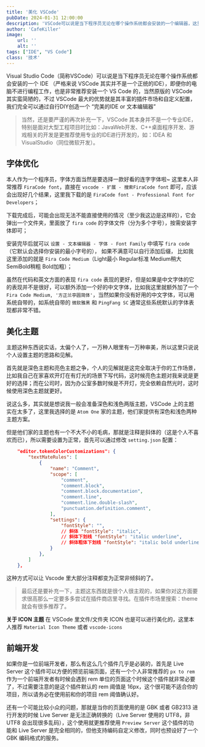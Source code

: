 ```yaml
---
title: '美化 VSCode'
pubDate: 2024-01-31 12:00:00
description: 'VSCode可以说是当下程序员无论在哪个操作系统都会安装的一个编辑器，这里主要是针对其进行一些外观上的美化和插件推荐，不是使用教程攻略哦'
author: 'CafeKiller'
image:
    url: ''
    alt: ''
tags: ["IDE", "VS Code"]
class: '技术'
---
```


Visual Studio Code（简称VSCode）可以说是当下程序员无论在哪个操作系统都会安装的一个 IDE （严格来说 VSCode 其实并不是一个正统的IDE），即便你的电脑不进行编程工作，也是非常推荐安装一个 VS Code 的，当然原版的 VSCode 其实蛮简陋的，不过 VSCode 最大的优势就是其丰富的插件市场和自定义配置，我们完全可以通过自行DIY创造一个 “完美的IDE or 文本编辑器”

> 当然，还是要严谨的再次补充一下，VSCode 其本身并不是一个专业IDE，特别是面对大型工程项目时比如：JavaWeb开发、C++桌面程序开发、游戏相关的开发是更推荐使用专业的IDE进行开发的，如：IDEA 和 VisualStudio（同位微软开发）。

## 字体优化

本人作为一个程序员，字体方面当然是要选择一款好看的连字字体啦~ 这里本人非常推荐 `FiraCode font`，直接在 `vscode - 扩展 - 搜索FiraCode font` 即可，应该会出现好几个结果，这里我下载的是 `FiraCode font - Professional Font for Developers`；

下载完成后，可能会出现无法不能直接使用的情况（至少我这边是这样的），它会弹出一个文件夹，里面放了 `fira code` 的字体文件（分为多个字号），按需安装字体即可；

安装完毕后就可以 `设置 - 文本编辑器 - 字体 - Font Family` 中填写 `fira code`（它默认会选择你安装的最小字号的）， 如果不满意可以自行添加后缀， 比如我这里添加的就是 `Fira Code Medium`（Light最小 Regular标准 Medium稍大 SemiBold稍粗 Bold加粗）；

虽然在代码和英文方面的表现 `fira code` 表现的更好，但是如果是中文字体的它的表现并不是很好，可以额外添加一个好的中文字体，比如我这里就额外加了一个 `Fira Code Medium, '方正兰亭圆简体'`，当然如果你没有好用的中文字体，可以用系统自带的，如系统自带的 `微软雅黑` 和 `PingFang SC` 通常这些系统默认的字体表现都非常不错。

## 美化主题

主题这种东西说实话，太偏个人了，一万种人眼里有一万种审美，所以这里只说说个人设置主题的思路和见解。

首先就是深色主题和亮色主题之争，个人的见解就是这完全取决于你的工作场景，比如我自己在家喜欢开灯在有灯光的场景下写代码，这时候亮色主题对我来说是更好的选择；而在公司时，因为办公室多数时候是不开灯，完全依赖自然光时，这时候使用深色主题就更好。

说这么多，其实就是想说我一般会准备深色和浅色两版主题，VSCode 上的主题实在太多了，这里我选择的是 `Atom One` 家的主题，他们家提供有深色和浅色两种主题方案。

但是他们家的主题也有一个不大不小的毛病，那就是注释是斜体的（这是个人不喜欢而已），所以需要设置为正常，首先可以通过修改 `setting.json` 配置：

```json
    "editor.tokenColorCustomizations": {
        "textMateRules": [
            {
                "name": "Comment",
                "scope": [
                    "comment",
                    "comment.block",
                    "comment.block.documentation",
                    "comment.line",
                    "comment.line.double-slash",
                    "punctuation.definition.comment",
                ],
                "settings": {
                    "fontStyle": "",
                    // 斜体 "fontStyle": "italic",
                    // 斜体下划线 "fontStyle": "italic underline",
                    // 斜体粗体下划线 "fontStyle": "italic bold underline",
                }
            },
        ]
    },
```

这种方式可以让 Vscode 里大部分注释都变为正常非倾斜的了。

> 最后还是要补充一下，主题这东西就是很个人很主观的，如果你对这方面要求很高那么一定要多多尝试在插件商店里寻找。在插件市场里搜索：theme 就会有很多推荐了。

__关于 ICON 主题__ 在 VSCode 里文件/文件夹 ICON 也是可以进行美化的，这里本人推荐 `Material Icon Theme` 或者 `vscode-icons`

## 前端开发

如果你是一位前端开发者，那么有这么几个插件几乎是必装的，首先是 Live Server 这个插件可以方便的预览前端页面，还有一个个人非常推荐的 `px to rem` 作为一个前端开发者有时候会遇到 rem 单位的页面这个时候这个插件就非常必要了，不过需要注意的是这个插件默认的 rem 阈值是 16px，这个很可能不适合你的项目，所以请务必在使用前和你的项目 rem 阈值确认好。

还有一个可能比较小众的问题，那就是当你的页面使用的是 GBK 或者 GB2313 进行开发的时候 Live Server 是无法正确转换的（Live Server 使用的 UTF8，非 UTF8 会出现很多乱码），这个使用就更推荐使用 `Preview Server` 这个插件的功能和 Live Server 是完全相同的，但他支持编码自定义修改，同时也预设好了一个 GBK 编码格式的服务。